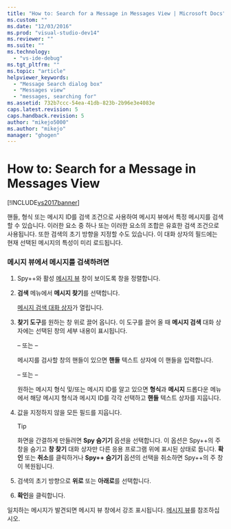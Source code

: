 ```yaml
---
title: "How to: Search for a Message in Messages View | Microsoft Docs"
ms.custom: ""
ms.date: "12/03/2016"
ms.prod: "visual-studio-dev14"
ms.reviewer: ""
ms.suite: ""
ms.technology: 
  - "vs-ide-debug"
ms.tgt_pltfrm: ""
ms.topic: "article"
helpviewer_keywords: 
  - "Message Search dialog box"
  - "Messages view"
  - "messages, searching for"
ms.assetid: 732b7ccc-54ea-41db-823b-2b96e3e4083e
caps.latest.revision: 5
caps.handback.revision: 5
author: "mikejo5000"
ms.author: "mikejo"
manager: "ghogen"
---
```

# How to: Search for a Message in Messages View
[!INCLUDE[vs2017banner](../code-quality/includes/vs2017banner.md)]

핸들, 형식 또는 메시지 ID를 검색 조건으로 사용하여 메시지 뷰에서 특정 메시지를 검색할 수 있습니다.  이러한 요소 중 하나 또는 이러한 요소의 조합은 유효한 검색 조건으로 사용됩니다.  또한 검색의 초기 방향을 지정할 수도 있습니다.  이 대화 상자의 필드에는 현재 선택된 메시지의 특성이 미리 로드됩니다.  
  
### 메시지 뷰에서 메시지를 검색하려면  
  
1.  Spy\+\+와 활성 [메시지 뷰](../debugger/messages-view.md) 창이 보이도록 창을 정렬합니다.  
  
2.  **검색** 메뉴에서 **메시지 찾기**를 선택합니다.  
  
     [메시지 검색 대화 상자](../debugger/message-search-dialog-box.md)가 열립니다.  
  
3.  **찾기 도구**를 원하는 창 위로 끌어 옵니다.  이 도구를 끌어 올 때 **메시지 검색** 대화 상자에는 선택된 창의 세부 내용이 표시됩니다.  
  
     – 또는 –  
  
     메시지를 검사할 창의 핸들이 있으면 **핸들** 텍스트 상자에 이 핸들을 입력합니다.  
  
     – 또는 –  
  
     원하는 메시지 형식 및\/또는 메시지 ID를 알고 있으면 **형식**과 **메시지** 드롭다운 메뉴에서 해당 메시지 형식과 메시지 ID를 각각 선택하고 **핸들** 텍스트 상자를 지웁니다.  
  
4.  값을 지정하지 않을 모든 필드를 지웁니다.  
  
    > [!TIP]
    >  화면을 간결하게 만들려면 **Spy 숨기기** 옵션을 선택합니다.  이 옵션은 Spy\+\+의 주 창을 숨기고 **창 찾기** 대화 상자만 다른 응용 프로그램 위에 표시된 상태로 둡니다.  **확인** 또는 **취소**를 클릭하거나 **Spy\+\+ 숨기기** 옵션의 선택을 취소하면 Spy\+\+의 주 창이 복원됩니다.  
  
5.  검색의 초기 방향으로 **위로** 또는 **아래로**를 선택합니다.  
  
6.  **확인**을 클릭합니다.  
  
 일치하는 메시지가 발견되면 메시지 뷰 창에서 강조 표시됩니다.  [메시지 뷰](../debugger/messages-view.md)를 참조하십시오.